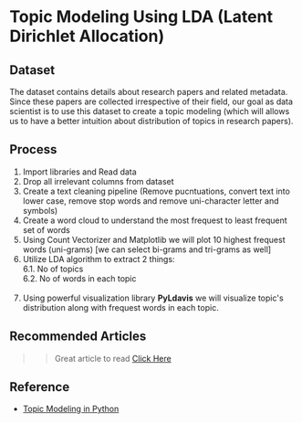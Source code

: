 # Topic Modeling Using LDA (Latent Dirichlet Allocation)

## Dataset <br/>
</t> The dataset contains details about research papers and related metadata. Since these papers are collected irrespective of their field, our goal as data scientist is to use this dataset to create a topic modeling (which will allows us to have a better intuition about distribution of topics in research papers). 

## Process<br/>
1. Import libraries and Read data 
 2. Drop all irrelevant columns from dataset<br/>
  3. Create a text cleaning pipeline (Remove pucntuations, convert text into lower case, remove stop words and remove uni-character letter and symbols)<br/>
  4. Create a word cloud to understand the most frequest to least frequent set of words<br/>
  5. Using Count Vectorizer and Matplotlib we will plot 10 highest frequest words (uni-grams) [we can select bi-grams and tri-grams as well]<br/>
  6. Utilize LDA algorithm to extract 2 things:<br/>
    <t> 6.1. No of topics<br/>
        6.2. No of words in each topic<br/>
    </t><br/>
  7. Using powerful visualization library <b>PyLdavis</b> we will visualize topic's distribution along with frequest words in each topic.<br/>
## Recommended Articles
>> Great article to read <a href=https://towardsdatascience.com/end-to-end-topic-modeling-in-python-latent-dirichlet-allocation-lda-35ce4ed6b3e0>Click Here</a>
## Reference 
* <a href=https://towardsdatascience.com/end-to-end-topic-modeling-in-python-latent-dirichlet-allocation-lda-35ce4ed6b3e0>Topic Modeling in Python</a>
